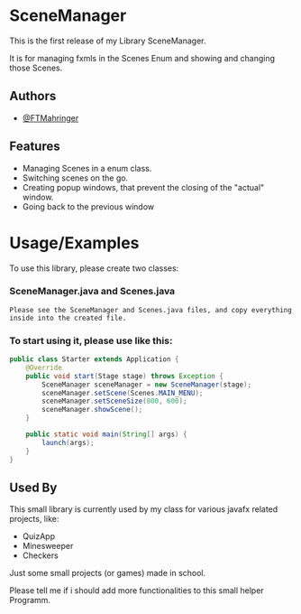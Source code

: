 # SceneManager

This is the first release of my Library SceneManager.

It is for managing fxmls in the Scenes Enum
and showing and changing those Scenes.


## Authors

- [@FTMahringer](https://github.com/FTMahringer)


## Features

- Managing Scenes in a enum class.
- Switching scenes on the go.
- Creating popup windows, that prevent the closing of the "actual" window.
- Going back to the previous window


# Usage/Examples

To use this library, please create two classes:

### SceneManager.java and Scenes.java
```
Please see the SceneManager and Scenes.java files, and copy everything inside into the created file.
```

### To start using it, please use like this:
```java
public class Starter extends Application {
    @Override
    public void start(Stage stage) throws Exception {
        SceneManager sceneManager = new SceneManager(stage);
        sceneManager.setScene(Scenes.MAIN_MENU);
        sceneManager.setSceneSize(800, 600);
        sceneManager.showScene();
    }

    public static void main(String[] args) {
        launch(args);
    }
}
```

## Used By

This small library is currently used by my class for various javafx related projects, like:

- QuizApp
- Minesweeper
- Checkers

Just some small projects (or games) made in school.


Please tell me if i should add more functionalities to this small helper Programm.
